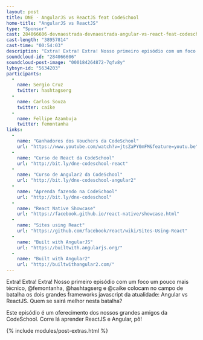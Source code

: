 ```yaml
---
layout: post
title: DNE - AngularJS vs ReactJS feat CodeSchool
home-title: "AngularJS vs ReactJS"
type: "Sponsor"
cast: 284066606-devnaestrada-devnaestrada-angular-vs-react-feat-codeschool.mp3
cast-length: "38957814"
cast-time: "00:54:03"
description: "Extra! Extra! Extra! Nosso primeiro episódio com um foco um pouco mais técnico, @femontanha, @hashtagserg e @caike colocam no campo de batalha os dois grandes frameworks javascript da atualidade: Angular vs ReactJS. Quem se sairá melhor nesta batalha?"
soundcloud-id: "284066606"
soundcloud-post-image: "000184264872-7qfv8y"
lybsyn-id: "5634203"
participants:
  -
    name: Sergio Cruz
    twitter: hashtagserg
  -
    name: Carlos Souza
    twitter: caike
  -
    name: Fellipe Azambuja
    twitter: femontanha
links:
  -
    name: "Ganhadores dos Vouchers da CodeSchool"
    url: "https://www.youtube.com/watch?v=jtsZaPY0mFM&feature=youtu.be"
  -
    name: "Curso de React da CodeSchool"
    url: "http://bit.ly/dne-codeschool-react"
  -
    name: "Curso de Angular2 da CodeSchool"
    url: "http://bit.ly/dne-codeschool-angular2"
  -
    name: "Aprenda fazendo na CodeSchool"
    url: "http://bit.ly/dne-codeschool"
  -
    name: "React Native Showcase"
    url: "https://facebook.github.io/react-native/showcase.html"
  -
    name: "Sites using React"
    url: "https://github.com/facebook/react/wiki/Sites-Using-React"
  -
    name: "Built with AngularJS"
    url: "https://builtwith.angularjs.org/"
  -
    name: "Built with Angular2"
    url: "http://builtwithangular2.com/"
---
```


Extra! Extra! Extra! Nosso primeiro episódio com um foco um pouco mais técnico, @femontanha, @hashtagserg e @caike colocam no campo de batalha os dois grandes frameworks javascript da atualidade: Angular vs ReactJS. Quem se sairá melhor nesta batalha?

Este episódio é um oferecimento dos nossos grandes amigos da CodeSchool. Corre lá aprender ReactJS e Angular, pô!

{% include modules/post-extras.html %}
